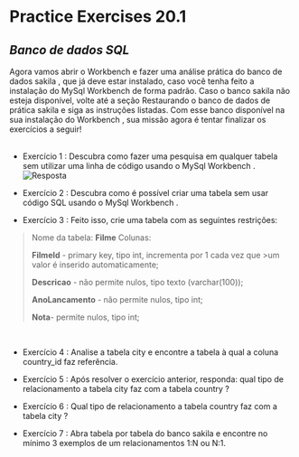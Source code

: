 # Practice Exercises 20.1
## _Banco de dados SQL_


Agora vamos abrir o Workbench e fazer uma análise prática do banco de dados sakila , que já deve estar instalado, caso você tenha feito a instalação do MySql Workbench de forma padrão. Caso o banco sakila não esteja disponível, volte até a seção Restaurando o banco de dados de prática sakila e siga as instruções listadas. Com esse banco disponível na sua instalação do Workbench , sua missão agora é tentar finalizar os exercícios a seguir!  
<br />

- Exercício 1 : Descubra como fazer uma pesquisa em qualquer tabela sem utilizar uma linha de código usando o MySql Workbench .
![Resposta](table1-a6228d5cf09aea61d1e205b18663d256.png)


- Exercício 2 : Descubra como é possível criar uma tabela sem usar código SQL usando o MySql Workbench .

- Exercício 3 : Feito isso, crie uma tabela com as seguintes restrições:  

> Nome da tabela: **Filme** 
Colunas:
>
>**FilmeId** - primary key, tipo int, incrementa por 1 cada vez que >um valor é inserido automaticamente;
>
>**Descricao** - não permite nulos, tipo texto (varchar(100));
>
>**AnoLancamento** - não permite nulos, tipo int;
>
>**Nota**- permite nulos, tipo int;

<br />

- Exercício 4 : Analise a tabela city e encontre a tabela à qual a coluna country_id faz referência.

- Exercício 5 : Após resolver o exercício anterior, responda: qual tipo de relacionamento a tabela city faz com a tabela country ?
- Exercício 6 : Qual tipo de relacionamento a tabela country faz com a tabela city ?
- Exercício 7 : Abra tabela por tabela do banco sakila e encontre no mínimo 3 exemplos de um relacionamentos 1:N ou N:1.

